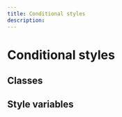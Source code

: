 ```yaml
---
title: Conditional styles
description:
---
```


# Conditional styles

## Classes

## Style variables